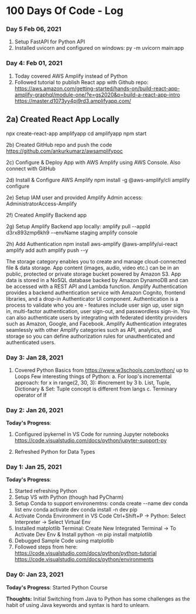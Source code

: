 # 100 Days Of Code - Log

### Day 5 Feb 06, 2021
1. Setup FastAPI for Python API
2. Installed uvicorn and configured on windows:
py -m uvicorn main:app

### Day 4: Feb 01, 2021
1. Today covered AWS Amplify instead of Python
2. Followed tutorial to publish React app with Github repo:
https://aws.amazon.com/getting-started/hands-on/build-react-app-amplify-graphql/module-one/?e=gs2020&p=build-a-react-app-intro
https://master.d1073yy4pj9rd3.amplifyapp.com/

2a) Created React App Locally
-----------------------
npx create-react-app amplifyapp
cd amplifyapp
npm start

2b) Created GitHub repo and push the code
https://github.com/ankurkumarz/awsamplifypoc

2c) Configure & Deploy App with AWS Amplify using AWS Console. Also connect with GitHub

2d) Install & Configure AWS Amplify
npm install -g @aws-amplify/cli
amplify configure

2e) Setup IAM user and provided Amplify Admin access: AdministratorAccess-Amplify

2f) Created Amplify Backend app

2g) Setup Amplify Backend app locally:
amplify pull --appId d3rx893zmp6kh9 --envName staging
amplify console

2h) Add Authentication
npm install aws-amplify @aws-amplify/ui-react
amplify add auth
amplify push --y

The storage category enables you to create and manage cloud-connected file & data storage. App content (images, audio, video etc.) can be in an public, protected or private storage bucket powered by Amazon S3. App data is stored in a NoSQL database backed by Amazon DynamoDB and can be accessed with a REST API and Lambda function.
Amplify Authentication provides a backend authentication service with Amazon Cognito, frontend libraries, and a drop-in Authenticator UI component. Authentication is a process to validate who you are - features include user sign up, user sign in, multi-factor authentication, user sign-out, and passwordless sign-in. You can also authenticate users by integrating with federated identity providers such as Amazon, Google, and Facebook. Amplify Authentication integrates seamlessly with other Amplify categories such as API, analytics, and storage so you can define authorization rules for unauthenticated and authenticated users.


### Day 3: Jan 28, 2021
1. Covered Python Basics from https://www.w3schools.com/python/ up to Loops
Few interesting things of Python:
 a. For loop's incremental approach: for x in range(2, 30, 3): #increment by 3
 b. List, Tuple, Dictionary & Set: Tuple concept is different from langs
 c. Terminary operator of If

### Day 2: Jan 26, 2021
**Today's Progress**: 
1. Configured ipykernel in VS Code for running Jupyter notebooks
https://code.visualstudio.com/docs/python/jupyter-support-py

2. Refreshed Python for Data Types

### Day 1: Jan 25, 2021
**Today's Progress**: 
1. Started refreshing Python 
2. Setup VS with Python (though had PyCharm)
3. Setup Conda to support environemtns: 
conda create --name dev
conda list env
conda activate dev
conda install -n dev pip
4. Activate Conda Environment in VS Code
Ctrl+Shift+P -> Python: Select Interpreter -> Select Virtual Env
5. Installed matplotlib
Terminal: Create New Integrated Terminal -> To Activate Dev Env & Install 
python -m pip install matplotlib
5. Debugged Sample Code using matplotlib
6. Followed steps from here: https://code.visualstudio.com/docs/python/python-tutorial 
https://code.visualstudio.com/docs/python/environments

### Day 0: Jan 23, 2021

**Today's Progress**: Started Python Course

**Thoughts:** Initial Switching from Java to Python has some challenges as the habit of using Java keywords and syntax is hard to unlearn.